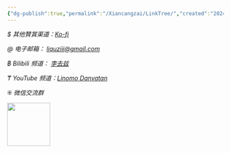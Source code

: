 ```yaml
---
{"dg-publish":true,"permalink":"/Xiancangzai/LinkTree/","created":"2024-05-14T15:03:05.959+08:00"}
---
```



<cite>$ 其他贊賞渠道：[Ko-fi](https://ko-fi.com/xiancangzai)</cite>

<cite>@ 电子邮箱： liquziii@gmail.com </cite>

<cite>฿ Bilibili 频道： [李去兹](https://space.bilibili.com/1676863200)</cite>

<cite>₸ YouTube 频道：[Linomo Danvatan](http://www.youtube.com/@LinomoDanvatan) </cite>

<cite>⁜ 微信交流群</cite>

<img src="https://ik.imagekit.io/knzeyrs0a/LinkTree.jpg?updatedAt=1730042643872" width="100">
